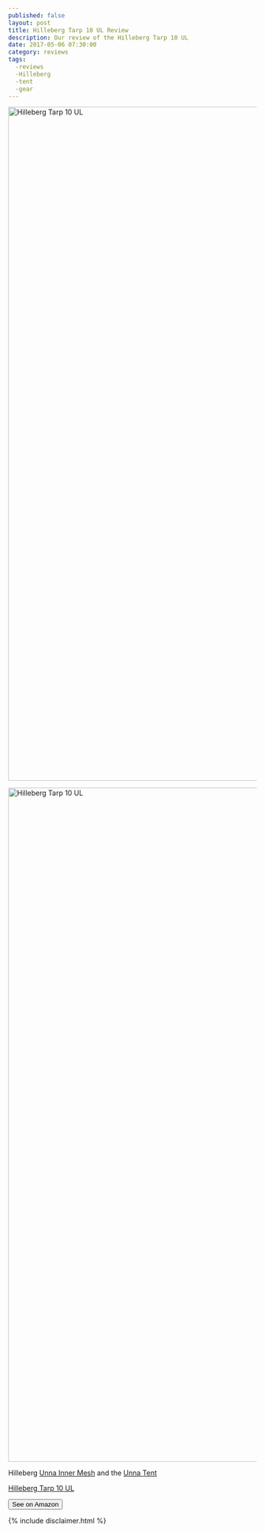```yaml
---
published: false
layout: post
title: Hilleberg Tarp 10 UL Review
description: Our review of the Hilleberg Tarp 10 UL
date: 2017-05-06 07:30:00
category: reviews
tags:
  -reviews
  -Hilleberg
  -tent
  -gear
---
```


<a data-flickr-embed="true"  href="https://www.flickr.com/photos/90204224@N07/33643566884/in/dateposted-public/" title="Hilleberg Tarp 10 UL"><img src="https://c1.staticflickr.com/5/4188/33643566884_98342defcd_k.jpg" width="2048" height="1367" alt="Hilleberg Tarp 10 UL"></a><script async src="//embedr.flickr.com/assets/client-code.js" charset="utf-8"></script>

<!--more-->


<a data-flickr-embed="true"  href="https://www.flickr.com/photos/90204224@N07/33675968203/in/dateposted-public/" title="Hilleberg Tarp 10 UL"><img src="https://c1.staticflickr.com/5/4180/33675968203_6297878d6c_k.jpg" width="2048" height="1367" alt="Hilleberg Tarp 10 UL"></a><script async src="//embedr.flickr.com/assets/client-code.js" charset="utf-8"></script>

Hilleberg <a href="http://amzn.to/2pRlpxL" rel="nofollow">Unna Inner Mesh</a> and the <a href="http://amzn.to/2qNRTZk" rel="nofollow">Unna Tent</a>


<a href="http://amzn.to/2qNZ6Zp" rel="nofollow">Hilleberg Tarp 10 UL</a>

<a href="http://amzn.to/2pRlpxL" rel="nofollow"><button type="button" class="btn btn-danger">See on Amazon</button></a>

<script type="text/javascript">
amzn_assoc_placement = "adunit0";
amzn_assoc_search_bar = "false";
amzn_assoc_tracking_id = "hikeve-20";
amzn_assoc_search_bar_position = "top";
amzn_assoc_ad_mode = "search";
amzn_assoc_ad_type = "smart";
amzn_assoc_marketplace = "amazon";
amzn_assoc_region = "US";
amzn_assoc_title = "";
amzn_assoc_default_search_phrase = "Hilleberg Unna";
amzn_assoc_default_category = "All";
amzn_assoc_linkid = "36a365e75c8f933e4a5d925632830dc0";
</script>
<script src="//z-na.amazon-adsystem.com/widgets/onejs?MarketPlace=US"></script>

{% include disclaimer.html %}
